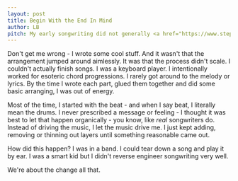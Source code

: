 ```yaml
---
layout: post
title: Begin With the End In Mind
author: LB
pitch: My early songwriting did not generally <a href="https://www.stephencovey.com/7habits/7habits-habit2.php">begin with the end in mind</a>. Instead, my early songs were like disparate parts assembled to make a whole. My early songwriting resembled <a href="http://disney.wikia.com/wiki/Bing_Bong">Bing Bong</a>.
---
```

Don't get me wrong - I wrote some cool stuff. And it wasn't that the arrangement jumped around aimlessly. It was that the process didn't scale. I couldn't actually finish songs. I was a keyboard player. I intentionally worked for esoteric chord progressions. I rarely got around to the melody or lyrics. By the time I wrote each part, glued them together and did some basic arranging, I was out of energy.

Most of the time, I started with the beat - and when I say beat, I literally mean the drums. I never prescribed a message or feeling - I thought it was best to let that happen organically - you know, like _real_ songwriters do. Instead of driving the music, I let the music drive me. I just kept adding, removing or thinning out layers until something reasonable came out.

How did this happen? I was in a band. I could tear down a song and play it by ear. I was a smart kid but I didn't reverse engineer songwriting very well.

We're about the change all that.
